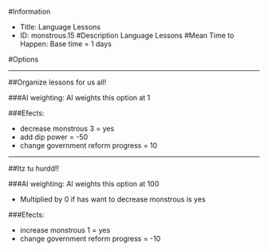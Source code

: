 #Information
 - Title: Language Lessons
 - ID: monstrous.15
#Description
Language Lessons
#Mean Time to Happen:
Base time = 1 days

#Options

___
##Organize lessons for us all!

###AI weighting:
AI weights this option at 1


###Efects:<ul><li>decrease monstrous 3 = yes</li><li>add dip power = -50</li><li>change government reform progress = 10</li></ul>

___
##Itz tu hurdd!!

###AI weighting:
AI weights this option at 100
 - Multiplied by 0 if has want to decrease monstrous is yes


###Efects:<ul><li>increase monstrous 1 = yes</li><li>change government reform progress = -10</li></ul>
